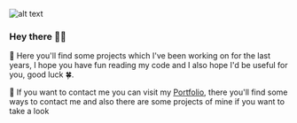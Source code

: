 
![alt text](https://i.imgur.com/xlMe8w8.png "I ♥ Programming")
### Hey there 👋🏻
🍁 Here you'll find some projects which I've been working on for the last years, I hope you have fun reading my code and I also hope I'd be useful for you, good luck 🍀.

🍁 If you want to contact me you can visit my [Portfolio](https://joaquingiordano.github.io/), there you'll find some ways to contact me and also there are some projects of mine if you want to take a look


